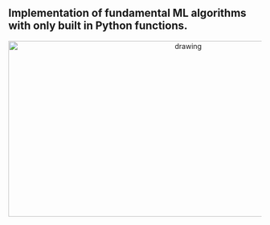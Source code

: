 ##  Implementation of fundamental ML algorithms with only built in Python functions.
<p align="center">
<img src="https://i.ytimg.com/vi/VxDaB7muReQ/maxresdefault.jpg" alt="drawing" width="700" height = 350 />
</p>
